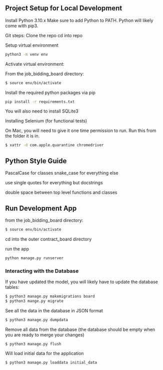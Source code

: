 ## Project Setup for Local Development

Install Python 3.10.x
Make sure to add Python to PATH.
Python will likely come with pip3.

Git steps: Clone the repo
cd into repo

Setup virtual environment

```sh
python3 -m venv env
```

Activate virtual environment:

From the job_bidding_board directory:

```sh
$ source env/bin/activate
```

Install the required python packages via pip

```sh
pip install -r requirements.txt
```

You will also need to install SQLite3

Installing Selenium (for functional tests)

On Mac, you will need to give it one time permission to run. Run this from the folder it is in.

```sh
$ xattr -d com.apple.quarantine chromedriver
```

## Python Style Guide

PascalCase for classes
snake_case for everything else

use single quotes for everything but docstrings

double space between top level functions and classes

## Run Development App

from the job_bidding_board directory:

```sh
$ source env/bin/activate
```

cd into the outer contract_board directory

run the app

```sh
python manage.py runserver
```

### Interacting with the Database

If you have updated the model, you will likely have to update the database tables:

```sh
$ python3 manage.py makemigrations board
$ python3 mange.py migrate
```

See all the data in the database in JSON format

```sh
$ python3 manage.py dumpdata
```

Remove all data from the database (the database should be empty when you are ready to merge your changes)

```sh
$ python3 manage.py flush
```

Will load initial data for the application

```sh
$ python3 manage.py loaddata initial_data
```
